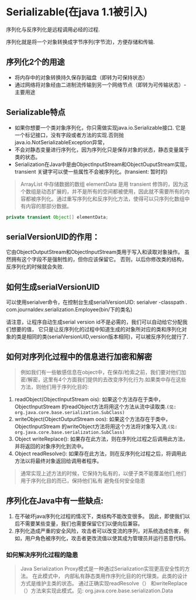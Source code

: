 # Serializable(在java 1.1被引入)

序列化与反序列化是远程调用必经的过程.

序列化就是将一个对象转换成字节序列(字节流)，方便存储和传输.

## 序列化2个的用途

- 将内存中的对象转换持久保存到磁盘（即转为可保持状态）
- 通过网络将对象经由二进制流传输到另一个网络节点（即转为可传输状态）-主要用途

## Serializable特点

- 如果你想要一个类对象序列化，你只需做实现java.io.Serializable接口.
它是一个标记接口，没有字段或者方法的实现.否则抛java.io.NotSerializableException异常，
- 不会对静态变量进行序列化，因为序列化只是保存对象的状态，静态变量属于类的状态。
- Serialization在Java中是由ObjectInputStream和ObjectOuputStream实现，transient 关键字可以使一些属性不会被序列化。(transient: 暂时的)

>ArrayList 中存储数据的数组 elementData 是用 transient 修饰的，因为这个数组是动态扩展的，并不是所有的空间都被使用，因此就不需要所有的内容都被序列化。通过重写序列化和反序列化方法，使得可以只序列化数组中有内容的那部分数据。

```java
private transient Object[] elementData;
```

## serialVersionUID的作用：
 
它由ObjectOutputStream和ObjectInputStream类用于写入和读取对象操作。 虽然拥有这个字段不是强制性的，但你应该保留它。 否则，以后你修改类的结构，反序列化的时候就会失败.

## 如何生成serialVersionUID

可以使用serialver命令，在控制台生成serialVersionUID:
serialver -classpath . com.journaldev.serialization.Employee(bin/下的类名)

请注意，让程序自动生成serial version id不是必需的，我们可以自动给它分配我们想要的值，
它只是让反序列化的过程中知道生成的对象所对应的类和序列化对象的类是相同的类(serialVersionUID,version版本相同)，可以被反序列化就行了.

## 如何对序列化过程中的信息进行加密和解密

>例如我们有一些敏感信息在object中，在保存/检索之前，我们要对他们加密/解密，这里有4个方面我们提供的去改变序列化行为.如果类中存在这些方法，则他们用于序列化目的:
 
1. readObject(ObjectInputStream ois): 如果这个方法存在于类中，ObjectInputStream 的readObject方法将用这个方法从流中读取类.`(见: org.java.core.base.serialization.SubClass)`
2. writeObject(ObjectOutputStream oos): 如果这个方法存在于类中，ObjectInputStream 的writeObject方法将用这个方法将对象写入流.`(见: org.java.core.base.serialization.SubClass)`
3. Object writeReplace(): 如果存在此方法，则在序列化过程之后调用此方法，并将返回的对象序列化到流中。
4. Object readResolve(): 如果存在此方法，则在反序列化过程之后，将调用此方法以将最终对象返回给调用者程序。

>通常实现上述方法的时候，它保持为私有的，以便子类不能覆盖他们,他们用于序列化目的而已，保持他们私有
避免任何安全隐患

## 序列化在Java中有一些缺点:

1. 在不破坏java序列化过程的情况下，类结构不能改变很多。 因此，即使我们以后不需要某些变量，我们也需要保留它们以便向后兼容。
2. 序列化造成严重的安全风险，攻击者可以改变流的序列，对系统造成伤害，例如，用户角色被序列化，攻击者更改流值以使其成为管理员并运行恶意代码。

### 如何解决序列化过程的隐患

> Java Serialization Proxy模式是一种通过Serialization实现更高安全性的方法。 在此模式中，
 内部私有静态类用作序列化目的的代理类。此类的设计方式是维护主类的状态。 通过正确实现readResolve（）
 和writeReplace（）方法来实现此模式。见: org.java.core.base.serialization.Data
